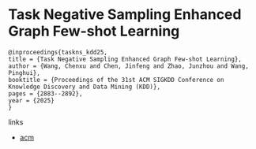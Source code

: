 # Task Negative Sampling Enhanced Graph Few-shot Learning

```
@inproceedings{taskns_kdd25,
title = {Task Negative Sampling Enhanced Graph Few-shot Learning},
author = {Wang, Chenxu and Chen, Jinfeng and Zhao, Junzhou and Wang, Pinghui},
booktitle = {Proceedings of the 31st ACM SIGKDD Conference on Knowledge Discovery and Data Mining (KDD)},
pages = {2883--2892},
year = {2025}
}
```

links
- [acm](https://dl.acm.org/doi/10.1145/3711896.3737148)
